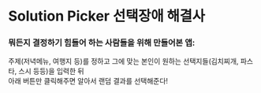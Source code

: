 # Solution Picker 선택장애 해결사
### 뭐든지 결정하기 힘들어 하는 사람들을 위해 만들어본 앱: <br>
주제(저녁메뉴, 여행지 등)를 정하고 그에 맞는 본인이 원하는 선택지들(김치찌개, 파스타, 스시 등등)을 입력한 뒤 <br>
아래 버튼만 클릭해주면 알아서 랜덤 결과를 선택해준다!

